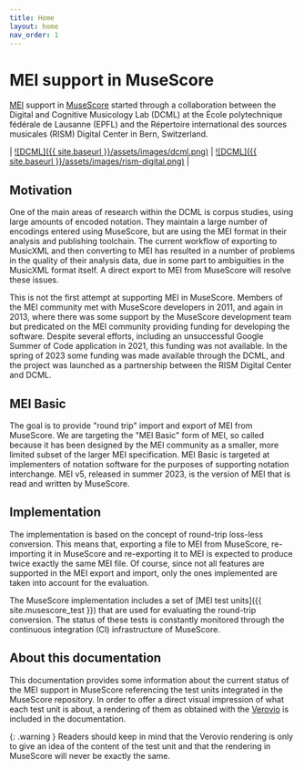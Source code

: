 ```yaml
---
title: Home
layout: home
nav_order: 1
---
```


# MEI support in MuseScore

[MEI](https://music-encoding.org) support in [MuseScore](https://musescore.org) started through a collaboration between the Digital and Cognitive Musicology Lab (DCML) at the École polytechnique fédérale de Lausanne (EPFL) and the Répertoire international des sources musicales (RISM) Digital Center in Bern, Switzerland.

| [![DCML]({{ site.baseurl }}/assets/images/dcml.png)](https://github.com/DCMLab) | [![DCML]({{ site.baseurl }}/assets/images/rism-digital.png)](https://rism.digital) |

## Motivation

One of the main areas of research within the DCML is corpus studies, using large amounts of encoded notation. They maintain a large number of encodings entered using MuseScore, but are using the MEI format in their analysis and publishing toolchain. The current workflow of exporting to MusicXML and then converting to MEI has resulted in a number of problems in the quality of their analysis data, due in some part to ambiguities in the MusicXML format itself. A direct export to MEI from MuseScore will resolve these issues.

This is not the first attempt at supporting MEI in MuseScore. Members of the MEI community met with MuseScore developers in 2011, and again in 2013, where there was some support by the MuseScore development team but predicated on the MEI community providing funding for developing the software. Despite several efforts, including an unsuccessful Google Summer of Code application in 2021, this funding was not available. In the spring of 2023 some funding was made available through the DCML, and the project was launched as a partnership between the RISM Digital Center and DCML.

## MEI Basic

The goal is to provide "round trip" import and export of MEI from MuseScore. We are targeting the "MEI Basic" form of MEI, so called because it has been designed by the MEI community as a smaller, more limited subset of the larger MEI specification. MEI Basic is targeted at implementers of notation software for the purposes of supporting notation interchange. MEI v5, released in summer 2023, is the version of MEI that is read and written by MuseScore.

## Implementation

The implementation is based on the concept of round-trip loss-less conversion. This means that, exporting a file to MEI from MuseScore, re-importing it in MuseScore and re-exporting it to MEI is expected to produce twice exactly the same MEI file. Of course, since not all features are supported in the MEI export and import, only the ones implemented are taken into account for the evaluation.

The MuseScore implementation includes a set of [MEI test units]({{ site.musescore_test }}) that are used for evaluating the round-trip conversion. The status of these tests is constantly monitored through the continuous integration (CI) infrastructure of MuseScore.

## About this documentation

This documentation provides some information about the current status of the MEI support in MuseScore referencing the test units integrated in the MuseScore repository. In order to offer a direct visual impression of what each test unit is about, a rendering of them as obtained with the [Verovio](https://verovio.org) is included in the documentation. 

{: .warning }
Readers should keep in mind that the Verovio rendering is only to give an idea of the content of the test unit and that the rendering in MuseScore will never be exactly the same.
